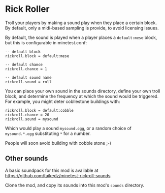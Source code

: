 # Rick Roller

Troll your players by making a sound play when they place a certain block. By default, only a midi-based sampling is provide, to avoid licensing issues.

By default, the sound is played when a player places a `default:mese` block, but this is configurable in minetest.conf:

	-- default block
	rickroll.block = default:mese
	
	-- default chance
	rickroll.chance = 1

	-- default sound name
	rickroll.sound = roll

You can place your own sound in the sounds directory, define your own troll block, and determine the frequency at which the sound would be triggered. For example, you might deter cobllestone buildings with:

	rickroll.block = default:cobble
	rickroll.chance = 20
	rickroll.sound = mysound

Which would play a sound `mysound.ogg`, or a random choice of `mysound.*.ogg` substituting `*` for a number.

People will soon avoid building with cobble stone ;-)

## Other sounds

A basic soundpack for this mod is available at https://github.com/taikedz/minetest-rickroll-sounds

Clone the mod, and copy its sounds into this mod's `sounds` directory.
